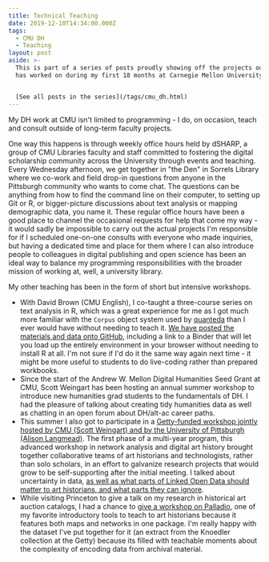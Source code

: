 ```yaml
---
title: Technical Teaching
date: 2019-12-10T14:34:00.000Z
tags:
  - CMU DH
  - Teaching
layout: post
aside: >-
  This is part of a series of posts proudly showing off the projects our team
  has worked on during my first 18 months at Carnegie Mellon University.


  [See all posts in the series](/tags/cmu_dh.html)
---
```


My DH work at CMU isn't limited to programming - I do, on occasion, teach and consult outside of long-term faculty projects.

One way this happens is through weekly office hours held by dSHARP, a group of CMU Libraries faculty and staff committed to fostering the digital scholarship community across the University through events and teaching.
Every Wednesday afternoon, we get together in "the Den" in Sorrels Library where we co-work and field drop-in questions from anyone in the Pittsburgh community who wants to come chat.
The questions can be anything from how to find the command line on their computer, to setting up Git or R, or bigger-picture discussions about text analysis or mapping demographic data, you name it.
These regular office hours have been a good place to channel the occasional requests for help that come my way - it would sadly be impossible to carry out the actual projects I'm responsible for if I scheduled one-on-one consults with everyone who made inquiries, but having a dedicated time and place for them where I can also introduce people to colleagues in digital publishing and open science has been an ideal way to balance my programming responsibilities with the broader mission of working at, well, a university library.

My other teaching has been in the form of short but intensive workshops.

- With David Brown (CMU English), I co-taught a three-course series on text analysis in R, which was a great experience for me as I got much more familiar with the `Corpus` object system used by [quanteda](https://quanteda.io/) than I ever would have without needing to teach it. [We have posted the materials and data onto GitHub](https://github.com/browndw/cmu_workshop), including a link to a Binder that will let you load up the entirely environment in your browser without needing to install R at all. I'm not sure if I'd do it the same way again next time - it might be more useful to students to do live-coding rather than prepared workbooks.
- Since the start of the Andrew W. Mellon Digital Humanities Seed Grant at CMU, Scott Weingart has been hosting an annual summer workshop to introduce new humanities grad students to the fundamentals of DH. I had the pleasure of talking about creating tidy humanities data as well as chatting in an open forum about DH/alt-ac career paths.
- This summer I also got to participate in a [Getty-funded workshop jointly hosted by CMU (Scott Weingart) and by the University of Pittsburgh (Alison Langmead)](https://sites.haa.pitt.edu/na-dah/). The first phase of a multi-year program, this advanced workshop in network analysis and digital art history brought together collaborative teams of art historians and technologists, rather than solo scholars, in an effort to galvanize research projects that would grow to be self-supporting after the initial meeting. I talked about uncertainty in data, [as well as what parts of Linked Open Data should matter to art historians, and what parts they can ignore](https://doi.org/10.1184/R1/11325704.v1).
- While visiting Princeton to give a talk on my research in historical art auction catalogs, I had a chance to [give a workshop on Palladio](https://matthewlincoln.net/mapping-knoedler-palladio/), one of my favorite introductory tools to teach to art historians because it features both maps and networks in one package. I'm really happy with the dataset I've put together for it (an extract from the Knoedler collection at the Getty) because its filled with teachable moments about the complexity of encoding data from archival material.
